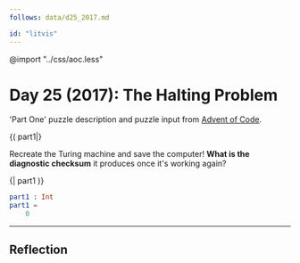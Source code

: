 ```yaml
---
follows: data/d25_2017.md

id: "litvis"
---
```


@import "../css/aoc.less"

# Day 25 (2017): The Halting Problem

'Part One' puzzle description and puzzle input from [Advent of Code](https://adventofcode.com/2017/day/25).

{( part1|}

Recreate the Turing machine and save the computer! **What is the diagnostic checksum** it produces once it's working again?

{| part1 )}

```elm {l r}
part1 : Int
part1 =
    0
```

---

## Reflection

